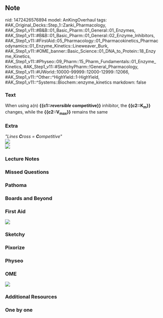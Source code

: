 ## Note
nid: 1472426576894
model: AnKingOverhaul
tags: #AK_Original_Decks::Step_1::Zanki_Pharmacology, #AK_Step1_v11::#B&B::01_Basic_Pharm::01_General::01_Enzymes, #AK_Step1_v11::#B&B::01_Basic_Pharm::01_General::02_Enzyme_Inhibitors, #AK_Step1_v11::#FirstAid::05_Pharmacology::01_Pharmacokinetics_Pharmacodynamics::01_Enzyme_Kinetics::Lineweaver_Burk, #AK_Step1_v11::#OME_banner::Basic_Science::01_DNA_to_Protein::18_Enzyme_Kinetics, #AK_Step1_v11::#Physeo::09_Pharm::15_Pharm_Fundamentals::01_Enzyme_Kinetics, #AK_Step1_v11::#SketchyPharm::!General_Pharmacology, #AK_Step1_v11::#UWorld::10000-99999::12000-12999::12066, #AK_Step1_v11::^Other::^HighYield::1-HighYield, #AK_Step1_v11::^Systems::Biochem::enzyme_kinetics
markdown: false

### Text
<div>
  When using a(n) <b>{{c1::<i>reversible</i> competitive}}</b>
  inhibitor, the <b>{{c2::K<sub>m</sub>}}</b> changes, while the
  <b>{{c2::V<sub>max</sub>}}</b> remains the same
</div>

### Extra
<div>
  <i>"Lines <b>C</b>ross = <b>C</b>ompetitive"</i>
</div>
<div><img src="paste-393440479150218.jpg"></div>
<div><img src="paste-396541445537953.jpg"></div>

### Lecture Notes


### Missed Questions


### Pathoma


### Boards and Beyond


### First Aid
<img src="tmprD3rU3.png">

### Sketchy


### Pixorize


### Physeo


### OME
<div class="ome-widget">
  <a href=
  "https://onlinemeded.org/spa/dna-to-protein/enzyme-kinetics/acquire?ref=anki">
  <img src="_OME_AnkiFlashcards_Lesson_3.png"></a>
</div>

### Additional Resources


### One by one

